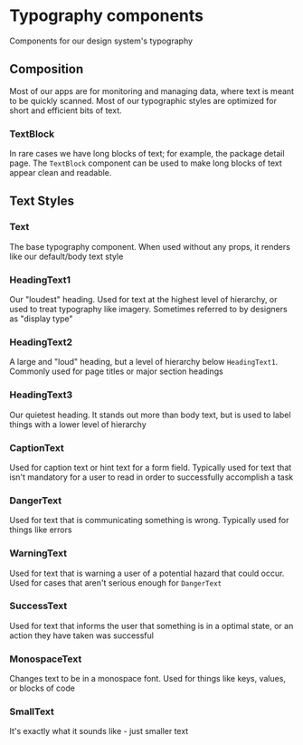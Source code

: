 # Typography components

Components for our design system's typography

## Composition

Most of our apps are for monitoring and managing data, where text is meant to be quickly scanned. Most of our typographic styles are optimized for short and efficient bits of text.

### TextBlock

In rare cases we have long blocks of text; for example, the package detail page. The `TextBlock` component can be used to make long blocks of text appear clean and readable.

## Text Styles

### Text

The base typography component. When used without any props, it renders like our default/body text style

### HeadingText1

Our "loudest" heading. Used for text at the highest level of hierarchy, or used to treat typography like imagery. Sometimes referred to by designers as "display type"

### HeadingText2

A large and "loud" heading, but a level of hierarchy below `HeadingText1`. Commonly used for page titles or major section headings

### HeadingText3

Our quietest heading. It stands out more than body text, but is used to label things with a lower level of hierarchy

### CaptionText

Used for caption text or hint text for a form field. Typically used for text that isn't mandatory for a user to read in order to successfully accomplish a task

### DangerText

Used for text that is communicating something is wrong. Typically used for things like errors

### WarningText

Used for text that is warning a user of a potential hazard that could occur. Used for cases that aren't serious enough for `DangerText`

### SuccessText

Used for text that informs the user that something is in a optimal state, or an action they have taken was successful

### MonospaceText

Changes text to be in a monospace font. Used for things like keys, values, or blocks of code

### SmallText

It's exactly what it sounds like - just smaller text
